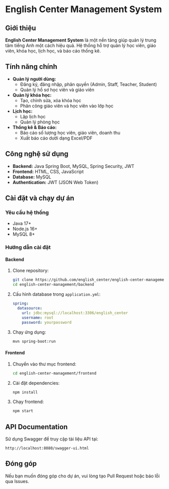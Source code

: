 # English Center Management System

## Giới thiệu

**English Center Management System** là một nền tảng giúp quản lý trung tâm tiếng Anh một cách hiệu quả. Hệ thống hỗ trợ quản lý học viên, giáo viên, khóa học, lịch học, và báo cáo thống kê.

## Tính năng chính

- **Quản lý người dùng:**
  - Đăng ký, đăng nhập, phân quyền (Admin, Staff, Teacher, Student)
  - Quản lý hồ sơ học viên và giáo viên
- **Quản lý khóa học:**
  - Tạo, chỉnh sửa, xóa khóa học
  - Phân công giáo viên và học viên vào lớp học
- **Lịch học:**
  - Lập lịch học
  - Quản lý phòng học
- **Thống kê & Báo cáo:**
  - Báo cáo số lượng học viên, giáo viên, doanh thu
  - Xuất báo cáo dưới dạng Excel/PDF

## Công nghệ sử dụng

- **Backend:** Java Spring Boot, MySQL, Spring Security, JWT
- **Frontend:** HTML, CSS, JavaScript
- **Database:** MySQL
- **Authentication:** JWT (JSON Web Token)

## Cài đặt và chạy dự án

### Yêu cầu hệ thống
- Java 17+
- Node.js 16+
- MySQL 8+

### Hướng dẫn cài đặt
#### Backend
1. Clone repository:
   ```bash
   git clone https://github.com/english_center/english-center-management.git
   cd english-center-management/backend
   ```
2. Cấu hình database trong `application.yml`:
   ```yaml
   spring:
     datasource:
       url: jdbc:mysql://localhost:3306/english_center
       username: root
       password: yourpassword
   ```
3. Chạy ứng dụng:
   ```bash
   mvn spring-boot:run
   ```

#### Frontend
1. Chuyển vào thư mục frontend:
   ```bash
   cd english-center-management/frontend
   ```
2. Cài đặt dependencies:
   ```bash
   npm install
   ```
3. Chạy frontend:
   ```bash
   npm start
   ```

## API Documentation
Sử dụng Swagger để truy cập tài liệu API tại:
```
http://localhost:8080/swagger-ui.html
```

## Đóng góp
Nếu bạn muốn đóng góp cho dự án, vui lòng tạo Pull Request hoặc báo lỗi qua Issues.



